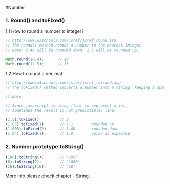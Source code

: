 #Number
### 1. Round() and toFixed()
1.1 How to round a number to integer?
```js
// http://www.w3schools.com/jsref/jsref_round.asp
// The round() method rounds a number to the nearest integer.
// Note: 2.49 will be rounded down, 2.5 will be rounded up.

Math.round(10.4);      // 10
Math.round(12.5);      // 13
```
1.2 How to round a decimal

```js
// http://www.w3schools.com/jsref/jsref_tofixed.asp
// The toFixed() method converts a number into a string, keeping a specified number of decimals.

// Note:

// Since javascript is using float to represent a int,
// sometimes the result is not predictible, like:

(1.5).toFixed()         // 2
(1.05).toFixed(1)       // 1.1        rounded up
(1.005).toFixed(2)      // 1.00       rounded down
(1.04).toFixed(1);      // 1.0        works as expected
```
### 2. Number.prototype.toString()
```js
(100).toString();       // '100'
(8).toString(2);        // '1000'
(16).toString(16);      // '10'
```
More info please check chapter - String.

